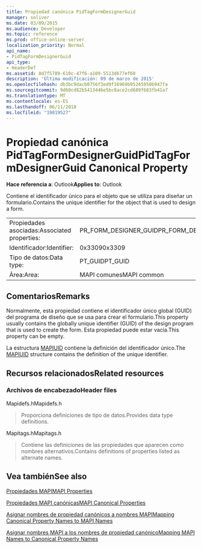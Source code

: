 ```yaml
---
title: Propiedad canónica PidTagFormDesignerGuid
manager: soliver
ms.date: 03/09/2015
ms.audience: Developer
ms.topic: reference
ms.prod: office-online-server
localization_priority: Normal
api_name:
- PidTagFormDesignerGuid
api_type:
- HeaderDef
ms.assetid: 8d7f5789-610c-47f6-a109-5513d677ef60
description: 'Última modificación: 09 de marzo de 2015'
ms.openlocfilehash: db3bc9dacb0756f3ed9f16969b95245950b947fa
ms.sourcegitcommit: 9d60cd82b5413446e5bc8ace2cd689f683fb41a7
ms.translationtype: MT
ms.contentlocale: es-ES
ms.lasthandoff: 06/11/2018
ms.locfileid: "19819527"
---
```

# <a name="pidtagformdesignerguid-canonical-property"></a><span data-ttu-id="948e3-103">Propiedad canónica PidTagFormDesignerGuid</span><span class="sxs-lookup"><span data-stu-id="948e3-103">PidTagFormDesignerGuid Canonical Property</span></span>

  
  
<span data-ttu-id="948e3-104">**Hace referencia a**: Outlook</span><span class="sxs-lookup"><span data-stu-id="948e3-104">**Applies to**: Outlook</span></span> 
  
<span data-ttu-id="948e3-105">Contiene el identificador único para el objeto que se utiliza para diseñar un formulario.</span><span class="sxs-lookup"><span data-stu-id="948e3-105">Contains the unique identifier for the object that is used to design a form.</span></span>
  
|||
|:-----|:-----|
|<span data-ttu-id="948e3-106">Propiedades asociadas:</span><span class="sxs-lookup"><span data-stu-id="948e3-106">Associated properties:</span></span>  <br/> |<span data-ttu-id="948e3-107">PR_FORM_DESIGNER_GUID</span><span class="sxs-lookup"><span data-stu-id="948e3-107">PR_FORM_DESIGNER_GUID</span></span>  <br/> |
|<span data-ttu-id="948e3-108">Identificador:</span><span class="sxs-lookup"><span data-stu-id="948e3-108">Identifier:</span></span>  <br/> |<span data-ttu-id="948e3-109">0x3309</span><span class="sxs-lookup"><span data-stu-id="948e3-109">0x3309</span></span>  <br/> |
|<span data-ttu-id="948e3-110">Tipo de datos:</span><span class="sxs-lookup"><span data-stu-id="948e3-110">Data type:</span></span>  <br/> |<span data-ttu-id="948e3-111">PT_GUID</span><span class="sxs-lookup"><span data-stu-id="948e3-111">PT_GUID</span></span>  <br/> |
|<span data-ttu-id="948e3-112">Área:</span><span class="sxs-lookup"><span data-stu-id="948e3-112">Area:</span></span>  <br/> |<span data-ttu-id="948e3-113">MAPI comunes</span><span class="sxs-lookup"><span data-stu-id="948e3-113">MAPI common</span></span>  <br/> |
   
## <a name="remarks"></a><span data-ttu-id="948e3-114">Comentarios</span><span class="sxs-lookup"><span data-stu-id="948e3-114">Remarks</span></span>

<span data-ttu-id="948e3-115">Normalmente, esta propiedad contiene el identificador único global (GUID) del programa de diseño que se usa para crear el formulario.</span><span class="sxs-lookup"><span data-stu-id="948e3-115">This property usually contains the globally unique identifier (GUID) of the design program that is used to create the form.</span></span> <span data-ttu-id="948e3-116">Esta propiedad puede estar vacía.</span><span class="sxs-lookup"><span data-stu-id="948e3-116">This property can be empty.</span></span> 
  
<span data-ttu-id="948e3-117">La estructura [MAPIUID](mapiuid.md) contiene la definición del identificador único.</span><span class="sxs-lookup"><span data-stu-id="948e3-117">The [MAPIUID](mapiuid.md) structure contains the definition of the unique identifier.</span></span> 
  
## <a name="related-resources"></a><span data-ttu-id="948e3-118">Recursos relacionados</span><span class="sxs-lookup"><span data-stu-id="948e3-118">Related resources</span></span>

### <a name="header-files"></a><span data-ttu-id="948e3-119">Archivos de encabezado</span><span class="sxs-lookup"><span data-stu-id="948e3-119">Header files</span></span>

<span data-ttu-id="948e3-120">Mapidefs.h</span><span class="sxs-lookup"><span data-stu-id="948e3-120">Mapidefs.h</span></span>
  
> <span data-ttu-id="948e3-121">Proporciona definiciones de tipo de datos.</span><span class="sxs-lookup"><span data-stu-id="948e3-121">Provides data type definitions.</span></span>
    
<span data-ttu-id="948e3-122">Mapitags.h</span><span class="sxs-lookup"><span data-stu-id="948e3-122">Mapitags.h</span></span>
  
> <span data-ttu-id="948e3-123">Contiene las definiciones de las propiedades que aparecen como nombres alternativos.</span><span class="sxs-lookup"><span data-stu-id="948e3-123">Contains definitions of properties listed as alternate names.</span></span>
    
## <a name="see-also"></a><span data-ttu-id="948e3-124">Vea también</span><span class="sxs-lookup"><span data-stu-id="948e3-124">See also</span></span>



[<span data-ttu-id="948e3-125">Propiedades MAPI</span><span class="sxs-lookup"><span data-stu-id="948e3-125">MAPI Properties</span></span>](mapi-properties.md)
  
[<span data-ttu-id="948e3-126">Propiedades MAPI canónicas</span><span class="sxs-lookup"><span data-stu-id="948e3-126">MAPI Canonical Properties</span></span>](mapi-canonical-properties.md)
  
[<span data-ttu-id="948e3-127">Asignar nombres de propiedad canónicos a nombres MAPI</span><span class="sxs-lookup"><span data-stu-id="948e3-127">Mapping Canonical Property Names to MAPI Names</span></span>](mapping-canonical-property-names-to-mapi-names.md)
  
[<span data-ttu-id="948e3-128">Asignar nombres MAPI a los nombres de propiedad canónico</span><span class="sxs-lookup"><span data-stu-id="948e3-128">Mapping MAPI Names to Canonical Property Names</span></span>](mapping-mapi-names-to-canonical-property-names.md)

